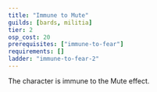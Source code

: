 ```yaml
---
title: "Immune to Mute"
guilds: [bards, militia]
tier: 2
osp_cost: 20
prerequisites: ["immune-to-fear"]
requirements: []
ladder: "immune-to-fear-2"
---
```

The character is immune to the Mute effect.